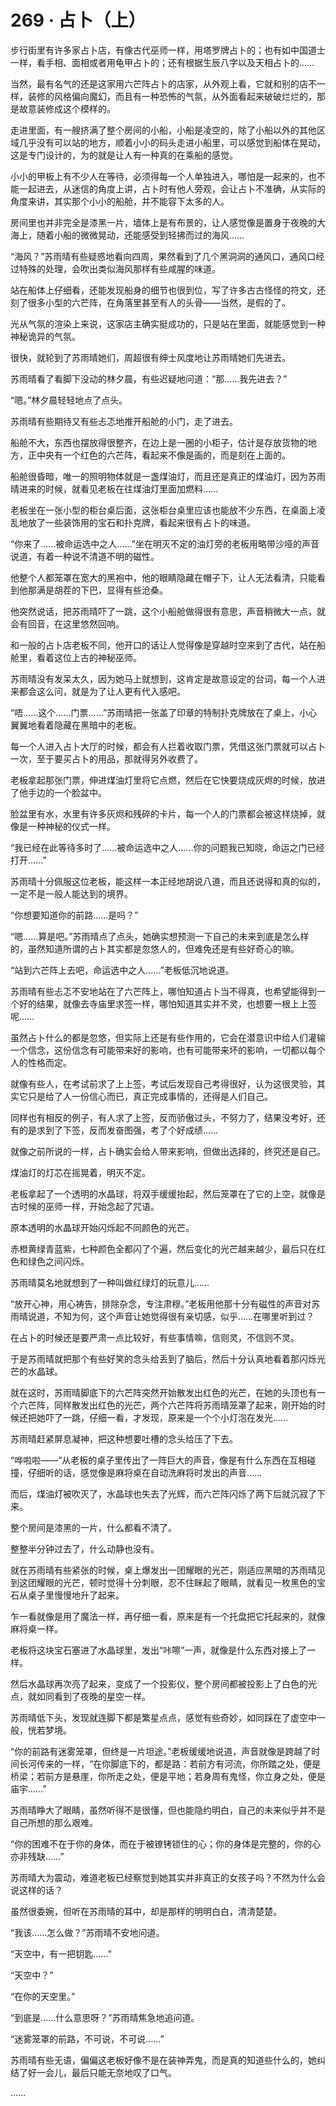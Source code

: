 # 269 · 占卜（上）

步行街里有许多家占卜店，有像古代巫师一样，用塔罗牌占卜的；也有如中国道士一样，看手相、面相或者用龟甲占卜的；还有根据生辰八字以及天相占卜的……

当然，最有名气的还是这家用六芒阵占卜的店家，从外观上看，它就和别的店不一样，装修的风格偏向魔幻，而且有一种恐怖的气氛，从外面看起来破破烂烂的，那是故意装修成这个模样的。

走进里面，有一艘挤满了整个房间的小船，小船是凌空的，除了小船以外的其他区域几乎没有可以站的地方，顺着小小的码头走进小船里，可以感觉到船体在晃动，这是专门设计的，为的就是让人有一种真的在乘船的感觉。

小小的甲板上有不少人在等待，必须得每一个人单独进入，哪怕是一起来的，也不能一起进去，从迷信的角度上讲，占卜时有他人旁观，会让占卜不准确，从实际的角度来讲，其实那个小小的船舱，并不能容下太多的人。

房间里也并非完全是漆黑一片，墙体上是有布景的，让人感觉像是置身于夜晚的大海上，随着小船的微微晃动，还能感受到轻拂而过的海风……

“海风？”苏雨晴有些疑惑地看向四周，果然看到了几个黑洞洞的通风口，通风口经过特殊的处理，会吹出类似海风那样有些咸腥的味道。

站在船体上仔细看，还能发现船身的细节也很到位，写了许多古古怪怪的符文，还刻了很多小型的六芒阵，在角落里甚至有人的头骨——当然，是假的了。

光从气氛的渲染上来说，这家店主确实挺成功的，只是站在里面，就能感觉到一种神秘诡异的气氛。

很快，就轮到了苏雨晴她们，周超很有绅士风度地让苏雨晴她们先进去。

苏雨晴看了看脚下没动的林夕晨，有些迟疑地问道：“那……我先进去？”

“嗯。”林夕晨轻轻地点了点头。

苏雨晴有些期待又有些忐忑地推开船舱的小门，走了进去。

船舱不大，东西也摆放得很整齐，在边上是一圈的小柜子，估计是存放货物的地方，正中央有一个红色的六芒阵，看起来不像是画的，而是刻在上面的。

船舱很昏暗，唯一的照明物体就是一盏煤油灯，而且还是真正的煤油灯，因为苏雨晴进来的时候，就看见老板在往煤油灯里面加燃料……

老板坐在一张小型的柜台桌后面，这张柜台桌里应该也能放不少东西，在桌面上凌乱地放了一些装饰用的宝石和扑克牌，看起来很有占卜的味道。

“你来了……被命运选中之人……”坐在明灭不定的油灯旁的老板用略带沙哑的声音说道，有着一种说不清道不明的磁性。

他整个人都笼罩在宽大的黑袍中，他的眼睛隐藏在帽子下，让人无法看清，只能看到他那满是胡茬的下巴，显得有些沧桑。

他突然说话，把苏雨晴吓了一跳，这个小船舱做得很有意思，声音稍微大一点，就会有回音，在这里悠然回响。

和一般的占卜店老板不同，他开口的话让人觉得像是穿越时空来到了古代，站在船舱里，看着这位上古的神秘巫师。

苏雨晴没有发呆太久，因为她马上就想到，这肯定是故意设定的台词，每一个人进来都会这么问，就是为了让人更有代入感吧。

“唔……这个……门票……”苏雨晴把一张盖了印章的特制扑克牌放在了桌上，小心翼翼地看着隐藏在黑暗中的老板。

每一个人进入占卜大厅的时候，都会有人拦着收取门票，凭借这张门票就可以占卜一次，至于要买占卜的用品，那就得另外收费了。

老板拿起那张门票，伸进煤油灯里将它点燃，然后在它快要烧成灰烬的时候，放进了他手边的一个脸盆中。

脸盆里有水，水里有许多灰烬和残碎的卡片，每一个人的门票都会被这样烧掉，就像是一种神秘的仪式一样。

“我已经在此等待多时了……被命运选中之人……你的问题我已知晓，命运之门已经打开……”

苏雨晴十分佩服这位老板，能这样一本正经地胡说八道，而且还说得和真的似的，一定不是一般人能达到的境界。

“你想要知道你的前路……是吗？”

“嗯……算是吧。”苏雨晴点了点头，她确实想预测一下自己的未来到底是怎么样的，虽然知道所谓的占卜其实都是忽悠人的，但难免还是有些好奇心的嘛。

“站到六芒阵上去吧，命运选中之人……”老板低沉地说道。

苏雨晴有些忐忑不安地站在了六芒阵上，哪怕知道占卜当不得真，也希望能得到一个好的结果，就像去寺庙里求签一样，哪怕知道其实并不灵，也想要一根上上签呢……

虽然占卜什么的都是忽悠，但实际上还是有些作用的，它会在潜意识中给人们灌输一个信念，这份信念有可能带来好的影响，也有可能带来坏的影响，一切都以每个人的性格而定。

就像有些人，在考试前求了上上签，考试后发现自己考得很好，认为这很灵验，其实它只是给了人一份信心而已，真正完成事情的，还得是人们自己。

同样也有相反的例子，有人求了上签，反而骄傲过头，不努力了，结果没考好，还有的是求到了下签，反而发奋图强，考了个好成绩……

就像之前所说的一样，占卜确实会给人带来影响，但做出选择的，终究还是自己。

煤油灯的灯芯在摇晃着，明灭不定。

老板拿起了一个透明的水晶球，将双手缓缓抬起，然后笼罩在了它的上空，就像是古时候的巫师一样，开始念起了咒语。

原本透明的水晶球开始闪烁起不同颜色的光芒。

赤橙黄绿青蓝紫，七种颜色全都闪了个遍，然后变化的光芒越来越少，最后只在红色和绿色之间闪烁。

苏雨晴莫名地就想到了一种叫做红绿灯的玩意儿……

“放开心神，用心祷告，排除杂念，专注肃穆。”老板用他那十分有磁性的声音对苏雨晴说道，不知为何，这个声音让她觉得很有亲切感，似乎……在哪里听到过？

在占卜的时候还是要严肃一点比较好，有些事情嘛，信则灵，不信则不灵。

于是苏雨晴就把那个有些好笑的念头给丢到了脑后，然后十分认真地看着那闪烁光芒的水晶球。

就在这时，苏雨晴脚底下的六芒阵突然开始散发出红色的光芒，在她的头顶也有一个六芒阵，同样散发出红色的光芒，两个六芒阵将苏雨晴笼罩了起来，刚开始的时候还把她吓了一跳，仔细一看，才发现，原来是一个个小灯泡在发光……

苏雨晴赶紧屏息凝神，把这种想要吐槽的念头给压了下去。

“哗啦啦——”从老板的桌子里传出了一阵巨大的声音，像是有什么东西在互相碰撞，仔细听的话，感觉像是麻将桌在自动洗麻将时发出的声音……

而后，煤油灯被吹灭了，水晶球也失去了光辉，而六芒阵闪烁了两下后就沉寂了下来。

整个房间是漆黑的一片，什么都看不清了。

整整半分钟过去了，什么动静也没有。

就在苏雨晴有些紧张的时候，桌上爆发出一团耀眼的光芒，刚适应黑暗的苏雨晴见到这团耀眼的光芒，顿时觉得十分刺眼，忍不住眯起了眼睛，就看见一枚黑色的宝石从桌子里慢慢地升了起来。

乍一看就像是用了魔法一样，再仔细一看，原来是有一个托盘把它托起来的，就像麻将桌一样。

老板将这块宝石塞进了水晶球里，发出“咔嚓”一声，就像是什么东西对接上了一样。

然后水晶球再次亮了起来，变成了一个投影仪，整个房间都被投影上了白色的光点，就如同看到了夜晚的星空一样。

苏雨晴低下头，发现就连脚下都是繁星点点，感觉有些奇妙，如同踩在了虚空中一般，恍若梦境。

“你的前路有迷雾笼罩，但终是一片坦途。”老板缓缓地说道，声音就像是跨越了时间长河传来的一样，“在你脚底下的，都是路：若前方有河流，你所踏之处，便是桥梁；若前方是悬崖，你所走之处，便是平地；若身周有鬼怪，你立身之处，便是庙宇……”

苏雨晴睁大了眼睛，虽然听得不是很懂，但也能隐约明白，自己的未来似乎并不是自己所想的那么艰难。

“你的困难不在于你的身体，而在于被镣铐锁住的心；你的身体是完整的，你的心亦非残缺……”

苏雨晴大为震动，难道老板已经察觉到她其实并非真正的女孩子吗？不然为什么会说这样的话？

虽然很委婉，但听在苏雨晴的耳中，却是那样的明明白白，清清楚楚。

“我该……怎么做？”苏雨晴不安地问道。

“天空中，有一把钥匙……”

“天空中？”

“在你的天空里。”

“到底是……什么意思呀？”苏雨晴焦急地追问道。

“迷雾笼罩的前路，不可说，不可说……”

苏雨晴有些无语，偏偏这老板好像不是在装神弄鬼，而是真的知道些什么的，她纠结了好一会儿，最后只能无奈地叹了口气。

……
